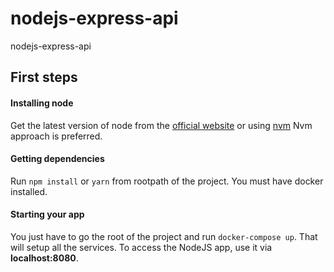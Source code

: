 # nodejs-express-api

nodejs-express-api

## First steps

#### Installing node

Get the latest version of node from the [official website](https://nodejs.org/) or using [nvm](https://github.com/creationix/nvm)
Nvm approach is preferred.

#### Getting dependencies

Run `npm install` or `yarn` from rootpath of the project.
You must have docker installed.

#### Starting your app

You just have to go the root of the project and run `docker-compose up`. That will setup all the services.
To access the NodeJS app, use it via **localhost:8080**.
